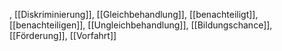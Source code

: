 , [[Diskriminierung]], [[Gleichbehandlung]], [[benachteiligt]], [[benachteiligen]], [[Ungleichbehandlung]], [[Bildungschance]], [[Förderung]], [[Vorfahrt]]